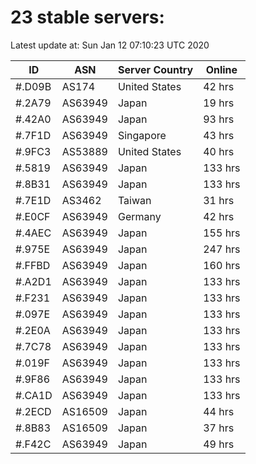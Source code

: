 # 23 stable servers:

Latest update at: Sun Jan 12 07:10:23 UTC 2020

| ID | ASN | Server Country | Online |
| -- | --- | -------------- | ------ |
| #.D09B | AS174 | United States | 42 hrs |
| #.2A79 | AS63949 | Japan | 19 hrs |
| #.42A0 | AS63949 | Japan | 93 hrs |
| #.7F1D | AS63949 | Singapore | 43 hrs |
| #.9FC3 | AS53889 | United States | 40 hrs |
| #.5819 | AS63949 | Japan | 133 hrs |
| #.8B31 | AS63949 | Japan | 133 hrs |
| #.7E1D | AS3462 | Taiwan | 31 hrs |
| #.E0CF | AS63949 | Germany | 42 hrs |
| #.4AEC | AS63949 | Japan | 155 hrs |
| #.975E | AS63949 | Japan | 247 hrs |
| #.FFBD | AS63949 | Japan | 160 hrs |
| #.A2D1 | AS63949 | Japan | 133 hrs |
| #.F231 | AS63949 | Japan | 133 hrs |
| #.097E | AS63949 | Japan | 133 hrs |
| #.2E0A | AS63949 | Japan | 133 hrs |
| #.7C78 | AS63949 | Japan | 133 hrs |
| #.019F | AS63949 | Japan | 133 hrs |
| #.9F86 | AS63949 | Japan | 133 hrs |
| #.CA1D | AS63949 | Japan | 133 hrs |
| #.2ECD | AS16509 | Japan | 44 hrs |
| #.8B83 | AS16509 | Japan | 37 hrs |
| #.F42C | AS63949 | Japan | 49 hrs |

